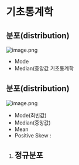 # 기초통계학

## 분포(distribution)
![image.png](./image.png)
- Mode
- Median(중앙값 기초통계학

## 분포(distribution)
![image.png](./image.png)
- Mode(최빈값)
- Median(중앙값)
- Mean
- Positive Skew : 

1. 정규분포
    - 
